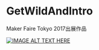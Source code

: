 # GetWildAndIntro

Maker Faire Tokyo 2017出展作品

[![IMAGE ALT TEXT HERE](https://img.youtube.com/vi/BQcabXPf10s/0.jpg)](https://www.youtube.com/watch?v=BQcabXPf10s)
